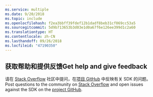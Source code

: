 ```yaml
---
ms.service: multiple
ms.date: 9/20/2018
ms.topic: include
ms.openlocfilehash: f2ea3bbff39fdef12b1dadf8beb31cf069cc53a5
ms.sourcegitcommit: 5d9b713653b3d03e1d0a67f6e126ee399d1c2a60
ms.translationtype: HT
ms.contentlocale: zh-CN
ms.lasthandoff: 09/26/2018
ms.locfileid: "47190350"
---
```

## <a name="get-help-and-give-feedback"></a><span data-ttu-id="638b7-101">获取帮助和提供反馈</span><span class="sxs-lookup"><span data-stu-id="638b7-101">Get help and give feedback</span></span>

<span data-ttu-id="638b7-102">请在 [Stack Overflow](http://stackoverflow.com/questions/tagged/azure-sdk-.net) 社区中提问，在[项目 GitHub](https://github.com/Azure/azure-sdk-for-net) 中反映有关 SDK 的问题。</span><span class="sxs-lookup"><span data-stu-id="638b7-102">Post questions to the community on [Stack Overflow](http://stackoverflow.com/questions/tagged/azure-sdk-.net) and open issues against the SDK on the [project GitHub](https://github.com/Azure/azure-sdk-for-net).</span></span>